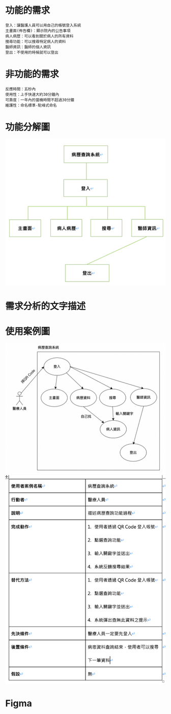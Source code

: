 # 功能的需求
    登入：讓醫護人員可以用自己的帳號登入系統
    主畫面(佈告欄)：顯示院內的公告事項
    病人病歷：可以看到關於病人的所有資料
    搜尋功能：可以搜尋特定病人的資料
    醫師資訊：醫師的個人資訊
    登出：不使用的時候就可以登出

# 非功能的需求
    反應時間：五秒內
    使用性：上手快速大約30分鐘內
    可靠度：一年內的當機時間不超過30分鐘
    維護性：命名標準-駝峰式命名
  
# 功能分解圖
![功能分解圖](功能分解圖.jpg "功能分解圖")

# 需求分析的文字描述

# 使用案例圖
![使用案例圖1](使用案例圖1.jpg "使用案例圖1")
![使用案例圖](使用案例圖.jpg "使用案例圖")

# Figma
